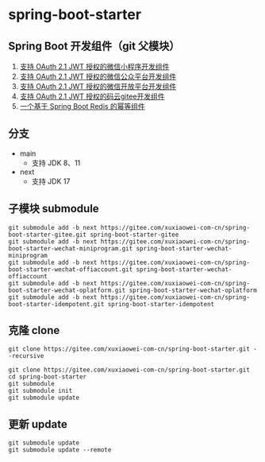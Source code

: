 # spring-boot-starter

## Spring Boot 开发组件（git 父模块）

1. [支持 OAuth 2.1 JWT 授权的微信小程序开发组件](https://gitee.com/xuxiaowei-com-cn/spring-boot-starter-wechat-miniprogram)
2. [支持 OAuth 2.1 JWT 授权的微信公众平台开发组件](https://gitee.com/xuxiaowei-com-cn/spring-boot-starter-wechat-offiaccount)
3. [支持 OAuth 2.1 JWT 授权的微信开放平台开发组件](https://gitee.com/xuxiaowei-com-cn/spring-boot-starter-wechat-oplatform)
4. [支持 OAuth 2.1 JWT 授权的码云gitee开发组件](https://gitee.com/xuxiaowei-com-cn/spring-boot-starter-gitee)
5. [一个基于 Spring Boot Redis 的幂等组件](https://gitee.com/xuxiaowei-com-cn/spring-boot-starter-idempotent)

## 分支

- main
    - 支持 JDK 8、11
- next
    - 支持 JDK 17

## 子模块 submodule

```shell
git submodule add -b next https://gitee.com/xuxiaowei-com-cn/spring-boot-starter-gitee.git spring-boot-starter-gitee
git submodule add -b next https://gitee.com/xuxiaowei-com-cn/spring-boot-starter-wechat-miniprogram.git spring-boot-starter-wechat-miniprogram
git submodule add -b next https://gitee.com/xuxiaowei-com-cn/spring-boot-starter-wechat-offiaccount.git spring-boot-starter-wechat-offiaccount
git submodule add -b next https://gitee.com/xuxiaowei-com-cn/spring-boot-starter-wechat-oplatform.git spring-boot-starter-wechat-oplatform
git submodule add -b next https://gitee.com/xuxiaowei-com-cn/spring-boot-starter-idempotent.git spring-boot-starter-idempotent
```

## 克隆 clone

```shell
git clone https://gitee.com/xuxiaowei-com-cn/spring-boot-starter.git --recursive
```

```shell
git clone https://gitee.com/xuxiaowei-com-cn/spring-boot-starter.git
cd spring-boot-starter
git submodule
git submodule init
git submodule update
```

## 更新 update

```shell
git submodule update
git submodule update --remote
```
